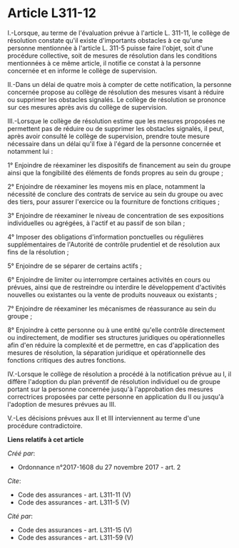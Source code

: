 # Article L311-12

I.-Lorsque, au terme de l'évaluation prévue à l'article L. 311-11, le collège de résolution constate qu'il existe
d'importants obstacles à ce qu'une personne mentionnée à l'article L. 311-5 puisse faire l'objet, soit d'une procédure
collective, soit de mesures de résolution dans les conditions mentionnées à ce même article, il notifie ce constat à la
personne concernée et en informe le collège de supervision. 

II.-Dans un délai de quatre mois à compter de cette notification, la personne concernée propose au collège de résolution des
mesures visant à réduire ou supprimer les obstacles signalés. Le collège de résolution se prononce sur ces mesures après avis
du collège de supervision. 

III.-Lorsque le collège de résolution estime que les mesures proposées ne permettent pas de réduire ou de supprimer les
obstacles signalés, il peut, après avoir consulté le collège de supervision, prendre toute mesure nécessaire dans un délai
qu'il fixe à l'égard de la personne concernée et notamment lui : 

1° Enjoindre de réexaminer les dispositifs de financement au sein du groupe ainsi que la fongibilité des éléments de fonds
propres au sein du groupe ; 

2° Enjoindre de réexaminer les moyens mis en place, notamment la nécessité de conclure des contrats de service au sein du
groupe ou avec des tiers, pour assurer l'exercice ou la fourniture de fonctions critiques ; 

3° Enjoindre de réexaminer le niveau de concentration de ses expositions individuelles ou agrégées, à l'actif et au passif de
son bilan ; 

4° Imposer des obligations d'information ponctuelles ou régulières supplémentaires de l'Autorité de contrôle prudentiel et de
résolution aux fins de la résolution ; 

5° Enjoindre de se séparer de certains actifs ; 

6° Enjoindre de limiter ou interrompre certaines activités en cours ou prévues, ainsi que de restreindre ou interdire le
développement d'activités nouvelles ou existantes ou la vente de produits nouveaux ou existants ; 

7° Enjoindre de réexaminer les mécanismes de réassurance au sein du groupe ; 

8° Enjoindre à cette personne ou à une entité qu'elle contrôle directement ou indirectement, de modifier ses structures
juridiques ou opérationnelles afin d'en réduire la complexité et de permettre, en cas d'application des mesures de
résolution, la séparation juridique et opérationnelle des fonctions critiques des autres fonctions. 

IV.-Lorsque le collège de résolution a procédé à la notification prévue au I, il diffère l'adoption du plan préventif de
résolution individuel ou de groupe portant sur la personne concernée jusqu'à l'approbation des mesures correctrices proposées
par cette personne en application du II ou jusqu'à l'adoption de mesures prévues au III. 

V.-Les décisions prévues aux II et III interviennent au terme d'une procédure contradictoire.

**Liens relatifs à cet article**

_Créé par_:

  - Ordonnance n°2017-1608 du 27 novembre 2017 - art. 2

_Cite_:

  - Code des assurances - art. L311-11 (V)
  - Code des assurances - art. L311-5 (V)

_Cité par_:

  - Code des assurances - art. L311-15 (V)
  - Code des assurances - art. L311-59 (V)
